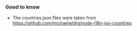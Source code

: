 ### Good to know

* The countries.json files were taken from https://github.com/michaelwittig/node-i18n-iso-countries